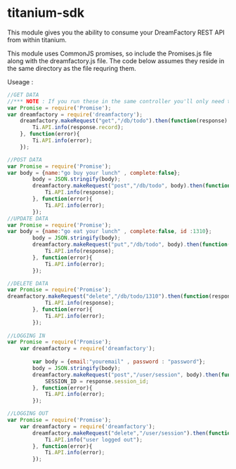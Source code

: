 titanium-sdk
============
This module gives you the ability to consume your DreamFactory REST API from within titanium.

This module uses CommonJS promises, so include the Promises.js file along with the dreamfactory.js file.
The code below assumes they reside in the same directory as the file requring them.

Useage :

```javascript
//GET DATA
//*** NOTE : If you run these in the same controller you'll only need to do the following line once.
var Promise = require('Promise');
var dreamfactory = require('dreamfactory');
	dreamfactory.makeRequest("get","/db/todo").then(function(response) {
	    Ti.API.info(response.record);
	}, function(error){
	    Ti.API.info(error);
	});

//POST DATA
var Promise = require('Promise');
var body = {name:"go buy your lunch" , complete:false};
		body = JSON.stringify(body);
		dreamfactory.makeRequest("post","/db/todo", body).then(function(response) {
			Ti.API.info(response);
		}, function(error){
			Ti.API.info(error);
		});
//UPDATE DATA
var Promise = require('Promise');
var body = {name:"go eat your lunch" , complete:false, id :1310};
		body = JSON.stringify(body);
		dreamfactory.makeRequest("put","/db/todo", body).then(function(response) {
			Ti.API.info(response);
		}, function(error){
			Ti.API.info(error);
		});

//DELETE DATA
var Promise = require('Promise');
dreamfactory.makeRequest("delete","/db/todo/1310").then(function(response) {
			Ti.API.info(response);
		}, function(error){
			Ti.API.info(error);
		});
		
//LOGGING IN
var Promise = require('Promise');
	var dreamfactory = require('dreamfactory');
	
		var body = {email:"youremail" , password : "password"};
		body = JSON.stringify(body);
		dreamfactory.makeRequest("post","/user/session", body).then(function(response) {
			SESSION_ID = response.session_id;
		}, function(error){
			Ti.API.info(error);
		});

//LOGGING OUT
var Promise = require('Promise');
	var dreamfactory = require('dreamfactory');
		dreamfactory.makeRequest("delete","/user/session").then(function(response) {
			Ti.API.info("user logged out");
		}, function(error){
			Ti.API.info(error);
		});

```


